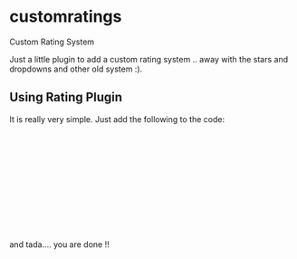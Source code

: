 customratings
=============

Custom Rating System

Just a little plugin to add a custom rating system .. away with the stars and dropdowns and other old system :).


<h2>Using Rating Plugin</h2>

It is really very simple. Just add the following to the code:
<pre>
<script src="http://code.jquery.com/jquery-1.11.0.min.js"></script>
<script src="{path_to_js}/src/rating.min.js"></script>

<div class="ratings">
    <div class="inner">
    </div>
</div>

</pre>


and tada.... you are done !!



